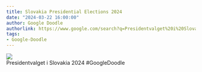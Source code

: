```yaml
---
title: Slovakia Presidential Elections 2024
date: "2024-03-22 16:00:00"
author: Google Doodle
authorlink: https://www.google.com/search?q=Presidentvalget%20i%20Slovakia
tags:
- Google-Doodle
---
```

<img src="https://www.google.com/logos/doodles/2024/temp-slovakia-presidential-elections-2024-6753651837110205-l.png" referrerpolicy="no-referrer"><br>Presidentvalget i Slovakia 2024 #GoogleDoodle